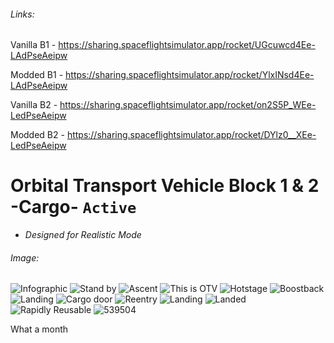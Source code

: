 ###### Links:
Vanilla B1 - https://sharing.spaceflightsimulator.app/rocket/UGcuwcd4Ee-LAdPseAeipw

Modded B1 - https://sharing.spaceflightsimulator.app/rocket/YlxINsd4Ee-LAdPseAeipw

Vanilla B2 - https://sharing.spaceflightsimulator.app/rocket/on2S5P_WEe-LedPseAeipw

Modded B2 - https://sharing.spaceflightsimulator.app/rocket/DYlz0__XEe-LedPseAeipw

# Orbital Transport Vehicle Block 1 & 2 -Cargo- `Active`

- *Designed for Realistic Mode*

###### Image:

![Infographic](../../../../assets/Orbital-Transport-Vehicle-Cargo-Infographic.png)
![Stand by](../../../../assets/Screenshot_20241213_234130.png)
![Ascent](../../../../assets/Screenshot_20241228_075537.png)
![This is OTV](../../../../assets/Screenshot_20241229_074059.png)
![Hotstage](../../../../assets/Screenshot_20241231_201443.png)
![Boostback](../../../../assets/Screenshot_20241231_201525.png)
![Landing](../../../../assets/Screenshot_20241228_080135.png)
![Cargo door](../../../../assets/Screenshot_20241229_074801.png)
![Reentry](../../../../assets/Screenshot_20241231_201832.png)
![Landing](../../../../assets/Screenshot_20241228_080916.png)
![Landed](../../../../assets/Screenshot_20241228_074634.png)
![Rapidly Reusable](../../../../assets/Screenshot_20241231_201551.png)
![539504](../../../../assets/Thumbnail1.png)

What a month
